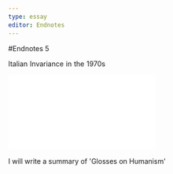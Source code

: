```yaml
---
type: essay
editor: Endnotes
---
```

#Endnotes 5

Italian Invariance in the 1970s

![](../public/8878167286d280bfcc763cfea2ed9a2a.pdf)

I will write a summary of 'Glosses on Humanism'